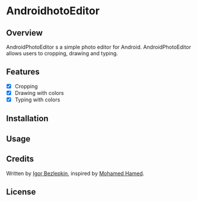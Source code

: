# AndroidhotoEditor

## Overview
AndroidPhotoEditor s a simple photo editor for Android. AndroidPhotoEditor allows users to cropping, drawing and typing. 

## Features
- [x] Cropping
- [x] Drawing with colors
- [x] Typing with colors

## Installation

## Usage

## Credits
Written by [Igor Bezlepkin](https://github.com/Bezlepkin), inspired by [Mohamed Hamed](https://github.com/M-Hamed).

## License
